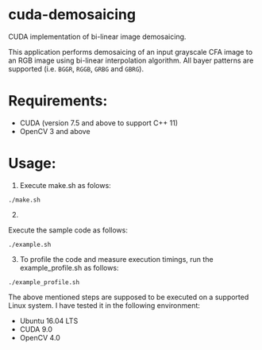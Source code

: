# cuda-demosaicing
CUDA implementation of bi-linear image demosaicing.

This application performs demosaicing of an input grayscale CFA image to an RGB image using bi-linear interpolation algorithm.
All bayer patterns are supported (i.e. `BGGR`, `RGGB`, `GRBG` and `GBRG`).

Requirements:
=
- CUDA (version 7.5 and above to support C++ 11)
- OpenCV 3 and above

Usage:
=
1. Execute make.sh as folows:

`./make.sh`
   
2.
Execute the sample code as follows:

`./example.sh`


3. To profile the code and measure execution timings, run the example_profile.sh as follows:

`./example_profile.sh`


The above mentioned steps are supposed to be executed on a supported Linux system. I have tested it in the following environment:
- Ubuntu 16.04 LTS
- CUDA 9.0
- OpenCV 4.0

